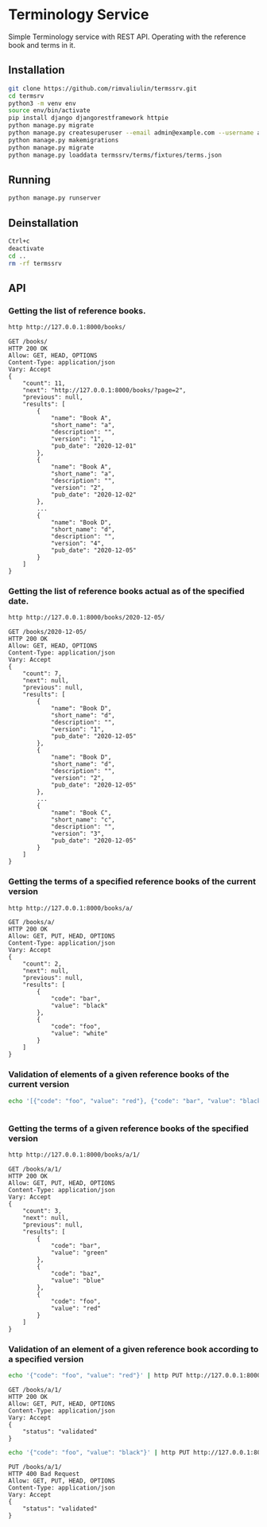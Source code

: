 # Terminology Service

Simple Terminology service with REST API. Operating with the reference book and terms in it.

## Installation

```bash
git clone https://github.com/rimvaliulin/termssrv.git
cd termsrv
python3 -m venv env
source env/bin/activate
pip install django djangorestframework httpie
python manage.py migrate
python manage.py createsuperuser --email admin@example.com --username admin
python manage.py makemigrations
python manage.py migrate
python manage.py loaddata termssrv/terms/fixtures/terms.json
```

## Running

```bash
python manage.py runserver
```

## Deinstallation

```bash
Ctrl+c
deactivate
cd ..
rm -rf termssrv
```

## API

### Getting the list of reference books.

```bash
http http://127.0.0.1:8000/books/
```

```
GET /books/
HTTP 200 OK
Allow: GET, HEAD, OPTIONS
Content-Type: application/json
Vary: Accept
{
    "count": 11,
    "next": "http://127.0.0.1:8000/books/?page=2",
    "previous": null,
    "results": [
        {
            "name": "Book A",
            "short_name": "a",
            "description": "",
            "version": "1",
            "pub_date": "2020-12-01"
        },
        {
            "name": "Book A",
            "short_name": "a",
            "description": "",
            "version": "2",
            "pub_date": "2020-12-02"
        },
        ...
        {
            "name": "Book D",
            "short_name": "d",
            "description": "",
            "version": "4",
            "pub_date": "2020-12-05"
        }
    ]
}
```

### Getting the list of reference books actual as of the specified date.

```bash
http http://127.0.0.1:8000/books/2020-12-05/
```

```
GET /books/2020-12-05/
HTTP 200 OK
Allow: GET, HEAD, OPTIONS
Content-Type: application/json
Vary: Accept
{
    "count": 7,
    "next": null,
    "previous": null,
    "results": [
        {
            "name": "Book D",
            "short_name": "d",
            "description": "",
            "version": "1",
            "pub_date": "2020-12-05"
        },
        {
            "name": "Book D",
            "short_name": "d",
            "description": "",
            "version": "2",
            "pub_date": "2020-12-05"
        },
        ...
        {
            "name": "Book C",
            "short_name": "c",
            "description": "",
            "version": "3",
            "pub_date": "2020-12-05"
        }
    ]
}
```

### Getting the terms of a specified reference books of the current version

```bash
http http://127.0.0.1:8000/books/a/
```

```
GET /books/a/
HTTP 200 OK
Allow: GET, PUT, HEAD, OPTIONS
Content-Type: application/json
Vary: Accept
{
    "count": 2,
    "next": null,
    "previous": null,
    "results": [
        {
            "code": "bar",
            "value": "black"
        },
        {
            "code": "foo",
            "value": "white"
        }
    ]
}
```
### Validation of elements of a given reference books of the current version

```bash
echo '[{"code": "foo", "value": "red"}, {"code": "bar", "value": "black"}]' | http PUT http://127.0.0.1:8000/books/a/
```

````

````


### Getting the terms of a given reference books of the specified version

```bash
http http://127.0.0.1:8000/books/a/1/
```

```
GET /books/a/1/
HTTP 200 OK
Allow: GET, PUT, HEAD, OPTIONS
Content-Type: application/json
Vary: Accept
{
    "count": 3,
    "next": null,
    "previous": null,
    "results": [
        {
            "code": "bar",
            "value": "green"
        },
        {
            "code": "baz",
            "value": "blue"
        },
        {
            "code": "foo",
            "value": "red"
        }
    ]
}
```

### Validation of an element of a given reference book according to a specified version

```bash
echo '{"code": "foo", "value": "red"}' | http PUT http://127.0.0.1:8000/books/a/1/
```
```
GET /books/a/1/
HTTP 200 OK
Allow: GET, PUT, HEAD, OPTIONS
Content-Type: application/json
Vary: Accept
{
    "status": "validated"
}
```

```bash
echo '{"code": "foo", "value": "black"}' | http PUT http://127.0.0.1:8000/books/a/1/
```

```
PUT /books/a/1/
HTTP 400 Bad Request
Allow: GET, PUT, HEAD, OPTIONS
Content-Type: application/json
Vary: Accept
{
    "status": "validated"
}
```
